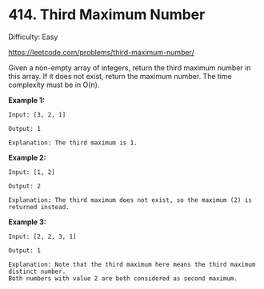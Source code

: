 # 414. Third Maximum Number

Difficulty: Easy

https://leetcode.com/problems/third-maximum-number/

Given a non-empty array of integers, return the third maximum number in this array. If it does not exist, return the maximum number. The time complexity must be in O(n).

**Example 1:**
```
Input: [3, 2, 1]

Output: 1

Explanation: The third maximum is 1.
```

**Example 2:**
```
Input: [1, 2]

Output: 2

Explanation: The third maximum does not exist, so the maximum (2) is returned instead.
```

**Example 3:**
```
Input: [2, 2, 3, 1]

Output: 1

Explanation: Note that the third maximum here means the third maximum distinct number.
Both numbers with value 2 are both considered as second maximum.
```
